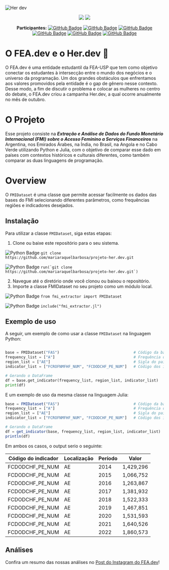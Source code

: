 ![Her dev](https://github.com/mariaraquelbarbosa/Projeto-Her.dev-Julia-Python/assets/122839919/e55d28b8-5445-4f14-9359-73ff105ca412)

<div align="center">
  
  <img src="https://img.shields.io/badge/-Julia-9558B2?style=for-the-badge&logo=julia&logoColor=white"/> <img src="https://img.shields.io/badge/Python-FFD43B?style=for-the-badge&logo=python&logoColor=blue"/>

</div>

<div align="center">

  **Participantes:** <a href="https://github.com/mariaraquelbarbosa">[![GitHub Badge](https://img.shields.io/badge/Maria_Raquel-100000?style=for-the-badge&logo=GitHub&logoColor=white)](https://github.com/mariaraquelbarbosa)</a>
  <a href="https://github.com/Alice-ts">[![GitHub Badge](https://img.shields.io/badge/Alice_Saraiva-100000?style=for-the-badge&logo=GitHub&logoColor=white)](https://github.com/Alice-ts)
  <a href="https://github.com/emillymeneses">[![GitHub Badge](https://img.shields.io/badge/Emilly_Meneses-100000?style=for-the-badge&logo=GitHub&logoColor=white)](https://github.com/emillymeneses)
  <a href="https://github.com/geovannangf">[![GitHub Badge](https://img.shields.io/badge/Geovanna_Ferreira-100000?style=for-the-badge&logo=GitHub&logoColor=white)](https://github.com/geovannangf)
  <a href="https://github.com/WalleryO">[![GitHub Badge](https://img.shields.io/badge/Wallery_Gomes-100000?style=for-the-badge&logo=GitHub&logoColor=white)](https://github.com/WalleryO)
  <a href="https://github.com/Adrielle123abreu">[![GitHub Badge](https://img.shields.io/badge/Adrielle_Abreu-100000?style=for-the-badge&logo=GitHub&logoColor=white)](https://github.com/Adrielle123abreu)


</div>

<p></p>

# O FEA.dev e o Her.dev 🌹
O FEA.dev é uma entidade estudantil da FEA-USP que tem como objetivo conectar os estudantes à intersecção entre o mundo dos negócios e o universo da programação. Um dos grandes obstáculos que enfrentamos aos valores promovidos pela entidade é o gap de gênero nesse contexto. Desse modo, a fim de discutir o problema e colocar as mulheres no centro do debate, o FEA.dev criou a campanha Her.dev, a qual ocorre anualmente no mês de outubro.

# O Projeto

Esse projeto consiste na ***Extração e Análise de Dados do Fundo Monetário Internacional (FMI) sobre o Acesso Feminino a Serviços Financeiros*** na Argentina, nos Emirados Árabes, na Índia, no Brasil, na Angola e no Cabo Verde utilizando Python e Julia, com o objetivo de comparar esse dado em países com contextos históricos e culturais diferentes, como também comparar as duas linguagens de programação.

# Overview

O `FMIDataset` é uma classe que permite acessar facilmente os dados das bases do FMI selecionando diferentes parâmetros, como frequências regiões e indicadores desejados.

## Instalação

Para utilizar a classe `FMIDataset`, siga estas etapas:

1. Clone ou baixe este repositório para o seu sistema.

![Python Badge](https://img.shields.io/badge/Python-FFD43B?style=for-the-badge&logo=python&logoColor=blue) ```git clone https://github.com/mariaraquelbarbosa/projeto-her.dev.git```

![Python Badge](https://img.shields.io/badge/-Julia-9558B2?style=for-the-badge&logo=julia&logoColor=white) ```run(`git clone https://github.com/mariaraquelbarbosa/projeto-her.dev.git`)```

2. Navegue até o diretório onde você clonou ou baixou o repositório.
3. Importe a classe FMIDataset no seu projeto como um módulo local.

![Python Badge](https://img.shields.io/badge/Python-FFD43B?style=for-the-badge&logo=python&logoColor=blue) ```from fmi_extractor import FMIDataset```

![Python Badge](https://img.shields.io/badge/-Julia-9558B2?style=for-the-badge&logo=julia&logoColor=white) ```include("fmi_extractor.jl")```

## Exemplo de uso

A seguir, um exemplo de como usar a classe `FMIDataset` na linguagem Python:

```python

base = FMIDataset("FAS")                                 # Código da base de dados
frequency_list = ["A"]                                   # Frequência dos dados
region_list = ["AE"]                                     # Sigla do país
indicator_list = ["FCROFNMFHF_NUM", "FCDODCHF_PE_NUM"]   # Código dos indicadores

# Gerando o DataFrame
df = base.get_indicator(frequency_list, region_list, indicator_list)
print(df)
```

E um exemplo de uso da mesma classe na linguagem Julia:
```julia
base = FMIDataset("FAS")                                 # Código da base de dados
frequency_list = ["A"]                                   # Frequência dos dados
region_list = ["AE"]                                     # Sigla do país
indicator_list = ["FCROFNMFHF_NUM", "FCDODCHF_PE_NUM"]   # Código dos indicadores

# Gerando o DataFrame
df = get_indicator(base, frequency_list, region_list, indicator_list)
println(df)
```

Em ambos os casos, o output serio o seguinte:

| Código do indicador | Localização | Período |   Valor |
|---------------------|------------|--------|---------|
| FCDODCHF_PE_NUM     | AE         |   2014 | 1,429,296|
| FCDODCHF_PE_NUM     | AE         |   2015 | 1,066,752|
| FCDODCHF_PE_NUM     | AE         |   2016 | 1,263,867|
| FCDODCHF_PE_NUM     | AE         |   2017 | 1,381,932|
| FCDODCHF_PE_NUM     | AE         |   2018 | 1,522,333|
| FCDODCHF_PE_NUM     | AE         |   2019 | 1,467,851|
| FCDODCHF_PE_NUM     | AE         |   2020 | 1,531,593|
| FCDODCHF_PE_NUM     | AE         |   2021 | 1,640,526|
| FCDODCHF_PE_NUM     | AE         |   2022 | 1,860,573|

## Análises

Confira um resumo das nossas análises no [Post do Instagram do FEA.dev](https://www.instagram.com/p/CzFN9LmoKqs)!
